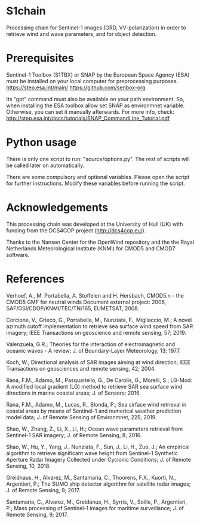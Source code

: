 # S1chain
Processing chain for Sentinel-1 images (GRD, VV-polarization) in order to retrieve wind and wave parameters, and for object detection.

# Prerequisites
Sentinel-1 Toolbox (S1TBX) or SNAP by the European Space Agency (ESA) must be installed on your local computer for preprocessing purposes.
https://step.esa.int/main/
https://github.com/senbox-org

Its "gpt" command must also be available on your path environment. So, when installing the ESA toolbox allow set SNAP as environmnet variable. Otherwise, you can set it manually afterwards. For more info, check:
http://step.esa.int/docs/tutorials/SNAP_CommandLine_Tutorial.pdf

# Python usage
There is only one script to run: "source/options.py". The rest of scripts will be called later on automatically.

There are some compulsory and optional variables. Please open the script for further instructions. Modify these variables before running the script.

# Acknowledgements

This processing chain was developed at the University of Hull (UK) with funding from the DCS4COP project (http://dcs4cop.eu/).

Thanks to the Nansen Center for the OpenWind repository and the the Royal Netherlands Meteorological Institute (KNMI) for CMOD5 and CMOD7 software.

# References

Verhoef, A., M. Portabella, A. Stoffelen and H. Hersbach, CMOD5.n - the CMOD5 GMF for neutral winds Document external project: 2008, SAF/OSI/CDOP/KNMI/TEC/TN/165, EUMETSAT, 2008.

Corcione, V., Grieco, G., Portabella, M., Nunziata, F., Migliaccio, M.; A novel azimuth cutoff implementation to retrieve sea surface wind speed from SAR imagery; IEEE Transactions on geoscience and remote sensing, 57; 2019.

Valenzuela, G.R.; Theories for the interaction of electromagnetic and oceanic waves - A review; J. of Boundary-Layer Meteorology, 13; 1977.

Koch, W.; Directional analysis of SAR images aiming at wind direction; IEEE Transactions on geosciences and remote sensing, 42; 2004.

Rana, F.M., Adamo, M., Pasquariello, G., De Carolis, G., Morelli, S.; LG-Mod: A modified local gradient (LG) method to retrieve SAR sea surface wind directions in marine coastal areas; J. of Sensors; 2016.

Rana, F.M., Adamo, M., Lucas, R., Blonda, P.; Sea sirface wind retrieval in coastal areas by means of Sentinel-1 and numerical weather prediction model data; J. of Remote Sensing of Environmnet, 225; 2019.

Shao, W., Zhang, Z., Li, X., Li, H.; Ocean wave parameters retrieval from Sentinel-1 SAR imagery; J. of Remote Sensing, 8; 2016.

Shao, W., Hu, Y., Yang, J., Nunziata, F., Sun, J., Li, H., Zuo, J.; An empirical algorithm to retrieve significant wave height from Sentinel-1 Synthetic Aperture Radar Imagery Collected under Cyclonic Conditions; J. of Remote Sensing, 10, 2018.

Greidnaus, H., Alvarez, M., Santamaria, C., Thoorens, F.X., Kuorti, N., Argentieri, P.; The SUMO ship detector algorithm for satellite radar images; J. of Remote Sensing, 9; 2017.

Santamaria, C., Alvarez, M., Greidanus, H., Syrris, V., Soille, P., Argentieri, P.; Mass processing of Sentinel-1 images for maritime surveillance; J. of Remote Sensing, 9; 2017.
